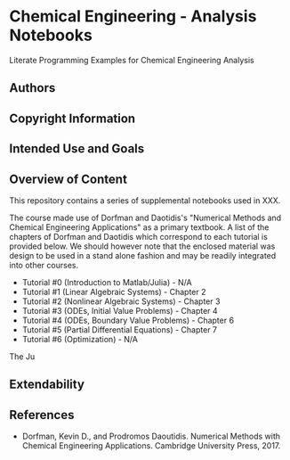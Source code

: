 # Chemical Engineering - Analysis Notebooks
Literate Programming Examples for Chemical Engineering Analysis

## Authors

## Copyright Information

## Intended Use and Goals

## Overview of Content

This repository contains a series of supplemental notebooks used in XXX.

The course made use of Dorfman and Daotidis's "Numerical Methods and Chemical Engineering Applications" as a primary textbook. A list of the chapters of Dorfman and Daotidis which correspond to each tutorial is provided below. We should however note that the enclosed material was design to be used in a stand alone fashion and may be readily integrated into other courses.

- Tutorial \#0 (Introduction to Matlab/Julia) - N/A
- Tutorial \#1 (Linear Algebraic Systems) - Chapter 2
- Tutorial \#2 (Nonlinear Algebraic Systems) - Chapter 3
- Tutorial \#3 (ODEs, Initial Value Problems) - Chapter 4
- Tutorial \#4 (ODEs, Boundary Value Problems) - Chapter 6
- Tutorial \#5 (Partial Differential Equations) - Chapter 7
- Tutorial \#6 (Optimization) - N/A

The Ju

## Extendability

## References
- Dorfman, Kevin D., and Prodromos Daoutidis. Numerical Methods with Chemical Engineering Applications. Cambridge University Press, 2017.
